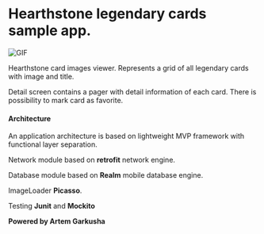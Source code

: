# Hearthstone legendary cards sample app.

![GIF](https://github.com/Gark/splendo/blob/master/name.gif?raw=true)

Hearthstone card images viewer. Represents a grid of all legendary cards with image and title.

Detail screen contains a pager with detail information of each card. There is possibility to mark card as favorite.

#### Architecture

An application architecture is based on lightweight MVP framework with functional layer separation.

Network module based on **retrofit** network engine.

Database module based on **Realm** mobile database engine.

ImageLoader **Picasso**.

Testing **Junit** and **Mockito**


**Powered by Artem Garkusha**